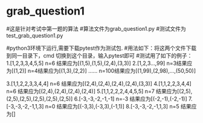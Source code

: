 # grab_question1
#这是针对考试中第一题的算法
#算法文件为grab_question1.py
#测试文件为test_grab_question1.py

#python3环境下运行,需要下载pytest作为测试包.
#用法如下：将这两个文件下载到同一目录下，cmd 切换到这个目录，输入pytest即可
#测试用了如下的例子：
1.[1,2,3,3,4,5,5] n=6  结果应为[(1,5),(1,5),(2,4),(3,3)]
2.[1,2,3…,99] n=3结果应为[(1,2)]
              n=4结果应为[(1,3),(2,2)]
              ……
              n=100结果应为[(1,99),(2,98),…,(50,50)]
              
3.[1,1,2,2,3,3,4,4] n=6 结果应为[(2,4),(2,4),(2,4),(2,4),(3,3)]
4.[1,1,2,2,3,4,4] n=6 结果应为[(2,4),(2,4),(2,4),(2,4)]
5.[1,1,2,2,2,4,4,5,5] n=7 结果应为[(2,5),(2,5),(2,5),(2,5),(2,5),(2,5)]
6.[-3,-3,-2,-1,-1] n=-3 结果应为[(-2,-1),(-2,-1)]
7.[-3,-3,-2,-1,1,3] n=0 结果应为[(-3,3),(-3,3),(-1,1)]
8.[-3,-3,-2,-1,1,3] n=5 结果应为[]
